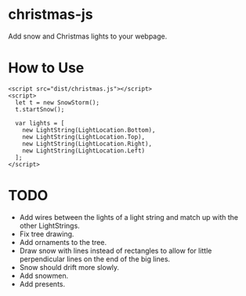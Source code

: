 # christmas-js
Add snow and Christmas lights to your webpage.

# How to Use
```
<script src="dist/christmas.js"></script>
<script>
  let t = new SnowStorm();
  t.startSnow();

  var lights = [
    new LightString(LightLocation.Bottom),
    new LightString(LightLocation.Top),
    new LightString(LightLocation.Right),
    new LightString(LightLocation.Left)
  ];
</script>
```

# TODO
- Add wires between the lights of a light string and match up with the other LightStrings.
- Fix tree drawing.
- Add ornaments to the tree.
- Draw snow with lines instead of rectangles to allow for little perpendicular lines on the end of the big lines.
- Snow should drift more slowly.
- Add snowmen.
- Add presents.